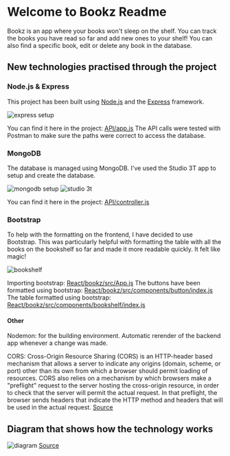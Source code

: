 # Welcome to Bookz Readme

Bookz is an app where your books won't sleep on the shelf. 
You can track the books you have read so far and add new ones to your shelf! You can also find a specific book, edit or delete any book in the database.

## New technologies practised through the project

### Node.js & Express

This project has been built using [Node.js](https://nodejs.org/en/about/) and the [Express](https://expressjs.com/) framework.

![express setup](https://imgur.com/lCQ1aB1)

You can find it here in the project: [API/app.js](API/app.js)
The API calls were tested with Postman to make sure the paths were correct to access the database.

### MongoDB

The database is managed using MongoDB. I've used the Studio 3T app to setup and create the database.

![mongodb setup](https://imgur.com/TP0lf0a)
![studio 3t](https://imgur.com/ISr75Y4)

You can find it here in the project: [API/controller.js](API/controller.js)

### Bootstrap

To help with the formatting on the frontend, I have decided to use Bootstrap.
This was particularly helpful with formatting the table with all the books on the bookshelf so far and made it more readable quickly.
It felt like magic!

![bookshelf](https://imgur.com/6FPNnNu)

Importing bootstrap: [React/bookz/src/App.js](React/bookz/src/App.js)
The buttons have been formatted using bootstrap: [React/bookz/src/components/button/index.js](React/bookz/src/components/button/index.js)
The table formatted using bootstrap: [React/bookz/src/components/bookshelf/index.js](React/bookz/src/components/bookshelf/index.js)

#### Other
Nodemon: for the building environment. Automatic rerender of the backend app whenever a change was made.

CORS: Cross-Origin Resource Sharing (CORS) is an HTTP-header based mechanism that allows a server to indicate any origins (domain, scheme, or port) other than its own from which a browser should permit loading of resources. CORS also relies on a mechanism by which browsers make a "preflight" request to the server hosting the cross-origin resource, in order to check that the server will permit the actual request. In that preflight, the browser sends headers that indicate the HTTP method and headers that will be used in the actual request. [Source](https://developer.mozilla.org/en-US/docs/Web/HTTP/CORS)


## Diagram that shows how the technology works

![diagram](https://imgur.com/jnZ1HF1)
[Source](https://www.mongodb.com/blog/post/the-modern-application-stack-part-5-using-reactjs-es6-and-jsx-to-build-a-ui-the-rise-of-mern)
